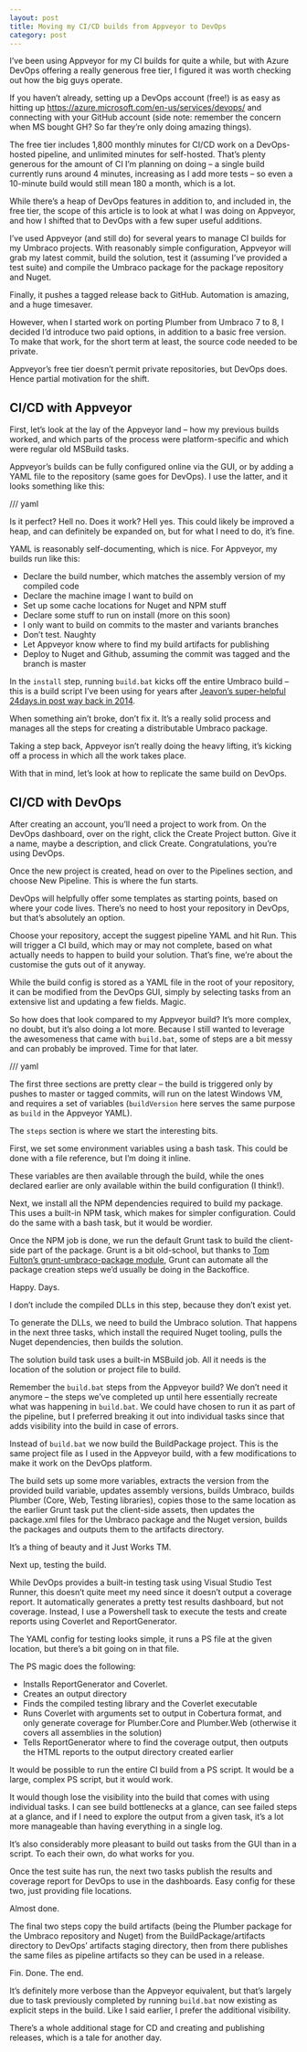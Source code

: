 ```yaml
---
layout: post
title: Moving my CI/CD builds from Appveyor to DevOps
category: post
---
```

I’ve been using Appveyor for my CI builds for quite a while, but with Azure DevOps offering a really generous free tier, I figured it was worth checking out how the big guys operate.

If you haven’t already, setting up a DevOps account (free!) is as easy as hitting up https://azure.microsoft.com/en-us/services/devops/ and connecting with your GitHub account (side note: remember the concern when MS bought GH? So far they’re only doing amazing things).

The free tier includes 1,800 monthly minutes for CI/CD work on a DevOps-hosted pipeline, and unlimited minutes for self-hosted. That’s plenty generous for the amount of CI I’m planning on doing – a single build currently runs around 4 minutes, increasing as I add more tests – so even a 10-minute build would still mean 180 a month, which is a lot.

While there’s a heap of DevOps features in addition to, and included in, the free tier, the scope of this article is to look at what I was doing on Appveyor, and how I shifted that to DevOps with a few super useful additions.

I’ve used Appveyor (and still do) for several years to manage CI builds for my Umbraco projects. With reasonably simple configuration, Appveyor will grab my latest commit, build the solution, test it (assuming I’ve provided a test suite) and compile the Umbraco package for the package repository and Nuget. 

Finally, it pushes a tagged release back to GitHub. Automation is amazing, and a huge timesaver.

However, when I started work on porting Plumber from Umbraco 7 to 8, I decided I’d introduce two paid options, in addition to a basic free version. To make that work, for the short term at least, the source code needed to be private. 

Appveyor’s free tier doesn’t permit private repositories, but DevOps does. Hence partial motivation for the shift.

## CI/CD with Appveyor

First, let’s look at the lay of the Appveyor land – how my previous builds worked, and which parts of the process were platform-specific and which were regular old MSBuild tasks.

Appveyor’s builds can be fully configured online via the GUI, or by adding a YAML file to the repository (same goes for DevOps). I use the latter, and it looks something like this:

/// yaml

Is it perfect? Hell no. Does it work? Hell yes. This could likely be improved a heap, and can definitely be expanded on, but for what I need to do, it’s fine.

YAML is reasonably self-documenting, which is nice. For Appveyor, my builds run like this:

-	Declare the build number, which matches the assembly version of my compiled code
-	Declare the machine image I want to build on
-	Set up some cache locations for Nuget and NPM stuff
-	Declare some stuff to run on install (more on this soon)
-	I only want to build on commits to the master and variants branches
-	Don’t test. Naughty
-	Let Appveyor know where to find my build artifacts for publishing
-	Deploy to Nuget and Github, assuming the commit was tagged and the branch is master

In the `install` step, running `build.bat` kicks off the entire Umbraco build – this is a build script I’ve been using for years after [Jeavon’s super-helpful 24days.in post way back in 2014](https://24days.in/umbraco-cms/2014/packaging-with-appveyor/). 

When something ain’t broke, don’t fix it. It’s a really solid process and manages all the steps for creating a distributable Umbraco package.

Taking a step back, Appveyor isn’t really doing the heavy lifting, it’s kicking off a process in which all the work takes place. 

With that in mind, let’s look at how to replicate the same build on DevOps.

## CI/CD with DevOps

After creating an account, you’ll need a project to work from. On the DevOps dashboard, over on the right, click the Create Project button. Give it a name, maybe a description, and click Create. Congratulations, you’re using DevOps.

Once the new project is created, head on over to the Pipelines section, and choose New Pipeline. This is where the fun starts. 

DevOps will helpfully offer some templates as starting points, based on where your code lives. There’s no need to host your repository in DevOps, but that’s absolutely an option.

Choose your repository, accept the suggest pipeline YAML and hit Run. This will trigger a CI build, which may or may not complete, based on what actually needs to happen to build your solution. That’s fine, we’re about the customise the guts out of it anyway.

While the build config is stored as a YAML file in the root of your repository, it can be modified from the DevOps GUI, simply by selecting tasks from an extensive list and updating a few fields. Magic.

So how does that look compared to my Appveyor build? It’s more complex, no doubt, but it’s also doing a lot more. Because I still wanted to leverage the awesomeness that came with `build.bat`, some of steps are a bit messy and can probably be improved. Time for that later.

/// yaml

The first three sections are pretty clear – the build is triggered only by pushes to master or tagged commits, will run on the latest Windows VM, and requires a set of variables (`buildVersion` here serves the same purpose as `build` in the Appveyor YAML).

The `steps` section is where we start the interesting bits.

First, we set some environment variables using a bash task. This could be done with a file reference, but I’m doing it inline. 

These variables are then available through the build, while the ones declared earlier are only available within the build configuration (I think!).

Next, we install all the NPM dependencies required to build my package. This uses a built-in NPM task, which makes for simpler configuration. Could do the same with a bash task, but it would be wordier.

Once the NPM job is done, we run the default Grunt task to build the client-side part of the package. Grunt is a bit old-school, but thanks to [Tom Fulton’s grunt-umbraco-package module](https://www.npmjs.com/package/grunt-umbraco-package), Grunt can automate all the package creation steps we’d usually be doing in the Backoffice. 

Happy. Days. 

I don’t include the compiled DLLs in this step, because they don’t exist yet.

To generate the DLLs, we need to build the Umbraco solution. That happens in the next three tasks, which install the required Nuget tooling, pulls the Nuget dependencies, then builds the solution.

The solution build task uses a built-in MSBuild job. All it needs is the location of the solution or project file to build. 

Remember the `build.bat` steps from the Appveyor build? We don’t need it anymore – the steps we’ve completed up until here essentially recreate what was happening in `build.bat`. We could have chosen to run it as part of the pipeline, but I preferred breaking it out into individual tasks since that adds visibility into the build in case of errors.

Instead of `build.bat` we now build the BuildPackage project. This is the same project file as I used in the Appveyor build, with a few modifications to make it work on the DevOps platform. 

The build sets up some more variables, extracts the version from the provided build variable, updates assembly versions, builds Umbraco, builds Plumber (Core, Web, Testing libraries), copies those to the same location as the earlier Grunt task put the client-side assets, then updates the package.xml files for the Umbraco package and the Nuget version, builds the packages and outputs them to the artifacts directory.

It’s a thing of beauty and it Just Works TM.

Next up, testing the build.

While DevOps provides a built-in testing task using Visual Studio Test Runner, this doesn’t quite meet my need since it doesn’t output a coverage report. It automatically generates a pretty test results dashboard, but not coverage. Instead, I use a Powershell task to execute the tests and create reports using Coverlet and ReportGenerator.

The YAML config for testing looks simple, it runs a PS file at the given location, but there’s a bit going on in that file.

<script src="https://gist.github.com/nathanwoulfe/b44dfe0654b5fb3cc4db3d06279247f4.js"></script>

The PS magic does the following:

-	Installs ReportGenerator and Coverlet.
-	Creates an output directory
-	Finds the compiled testing library and the Coverlet executable
-	Runs Coverlet with arguments set to output in Cobertura format, and only generate coverage for Plumber.Core and Plumber.Web (otherwise it covers all assemblies in the solution)
-	Tells ReportGenerator where to find the coverage output, then outputs the HTML reports to the output directory created earlier

It would be possible to run the entire CI build from a PS script. It would be a large, complex PS script, but it would work.

It would though lose the visibility into the build that comes with using individual tasks. I can see build bottlenecks at a glance, can see failed steps at a glance, and if I need to explore the output from a given task, it’s a lot more manageable than having everything in a single log. 

It’s also considerably more pleasant to build out tasks from the GUI than in a script. To each their own, do what works for you.

Once the test suite has run, the next two tasks publish the results and coverage report for DevOps to use in the dashboards. Easy config for these two, just providing file locations.

Almost done.

The final two steps copy the build artifacts (being the Plumber package for the Umbraco repository and Nuget) from the BuildPackage/artifacts directory to DevOps’ artifacts staging directory, then from there publishes the same files as pipeline artifacts so they can be used in a release.

Fin. Done. The end.

It’s definitely more verbose than the Appveyor equivalent, but that’s largely due to task previously completed by running `build.bat` now existing as explicit steps in the build. Like I said earlier, I prefer the additional visibility.

There’s a whole additional stage for CD and creating and publishing releases, which is a tale for another day.





